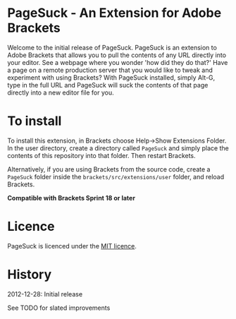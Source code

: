 PageSuck - An Extension for Adobe Brackets
==========================================

Welcome to the initial release of PageSuck. PageSuck is an extension to Adobe Brackets that
allows you to pull the contents of any URL directly into your editor. See a webpage where you
wonder 'how did they do that?' Have a page on a remote production server that you would
like to tweak and experiment with using Brackets? With PageSuck installed, simply Alt-G,
type in the full URL and PageSuck will suck the contents of that page directly into a
new editor file for you.

To install
==========

To install this extension, in Brackets choose Help->Show Extensions Folder. In the user directory,
create a directory called ```PageSuck``` and simply place the contents of this repository into
that folder. Then restart Brackets.

Alternatively, if you are using Brackets from the source code, create a ```PageSuck``` folder
inside the ```brackets/src/extensions/user``` folder, and reload Brackets.

**Compatible with Brackets Sprint 18 or later**

Licence
=======
PageSuck is licenced under the [MIT licence](http://en.wikipedia.org/wiki/MIT_licence).

History
=======
2012-12-28: Initial release

See TODO for slated improvements
